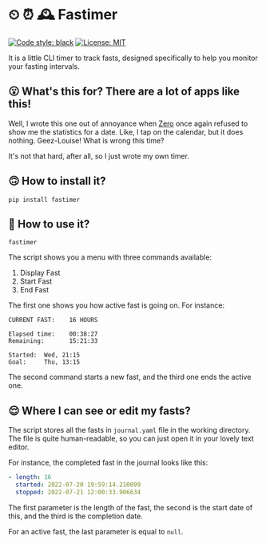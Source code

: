 # ⏲ ⏰ 🕰️ Fastimer

[![Code style: black](https://img.shields.io/badge/code%20style-black-000000.svg)](https://github.com/psf/black) [![License: MIT](https://img.shields.io/badge/License-MIT-yellow.svg)](https://opensource.org/licenses/MIT)

It is a little CLI timer to track fasts, designed specifically to help you monitor your fasting intervals.  

 ## 😮 What's this for? There are a lot of apps like this!

Well, I wrote this one out of annoyance when [Zero](https://www.zerolongevity.com/) once again refused to show me the statistics for a date. Like, I tap on the calendar, but it does nothing. Geez-Louise! What is wrong this time?

It's not that hard, after all, so I just wrote my own timer.

## 🙃 How to install it?

```commandline
pip install fastimer
```

## 🙂 How to use it?

```commandline
fastimer
```

The script shows you a menu with three commands available: 

1. Display Fast
2. Start Fast
3. End Fast

The first one shows you how active fast is going on. For instance:

```
CURRENT FAST:    16 HOURS

Elapsed time:    00:38:27
Remaining:       15:21:33
        
Started:  Wed, 21:15
Goal:     Thu, 13:15
```

The second command starts a new fast, and the third one ends the active one.

## 😌 Where I can see or edit my fasts?

The script stores all the fasts in `journal.yaml` file in the working directory. The file is quite human-readable, so you can just open it in your lovely text editor.

For instance, the completed fast in the journal looks like this:

```yaml
- length: 16
  started: 2022-07-20 19:59:14.210099
  stopped: 2022-07-21 12:00:33.906634
```

The first parameter is the length of the fast, the second is the start date of this, and the third is the completion date.

For an active fast, the last parameter is equal to `null`.
